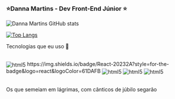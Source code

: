 ### ⭐Danna Martins - Dev Front-End Júnior ⭐

![Danna Martins GitHub stats](https://github-readme-stats.vercel.app/api?username=DannaMaartins&show_icons=true&theme=cobalt)

[![Top Langs](https://github-readme-stats.vercel.app/api/top-langs/?username=DannaMaartins&layout=compact)](https://github.com/DannaMaartins/github-readme-stats)

Tecnologias que eu uso 🚀

<div style="display: inline_block"> <br/>
 <img align="center" alt="html5" src="https://img.shields.io/badge/React-20232A?style=for-the-badge&logo=react&logoColor=61DAFB"/>
 https://img.shields.io/badge/React-20232A?style=for-the-badge&logo=react&logoColor=61DAFB
<img align="center" alt="html5" src="https://img.shields.io/badge/HTML5-E34F26?style=for-the-badge&logo=html5&logoColor=white"/>
<img align="center" alt="html5" src="https://img.shields.io/badge/CSS3-1572B6?style=for-the-badge&logo=css3&logoColor=white"/>
<img align="center" alt="html5" src="https://img.shields.io/badge/JavaScript-F7DF1E?style=for-the-badge&logo=javascript&logoColor=black"/>

</div>
<br/>

 Os que semeiam em lágrimas, com cânticos de júbilo segarão
